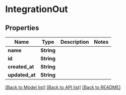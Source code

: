 # IntegrationOut

## Properties

Name | Type | Description | Notes
------------ | ------------- | ------------- | -------------
**name** | **String** |  | 
**id** | **String** |  | 
**created_at** | **String** |  | 
**updated_at** | **String** |  | 

[[Back to Model list]](../README.md#documentation-for-models) [[Back to API list]](../README.md#documentation-for-api-endpoints) [[Back to README]](../README.md)


